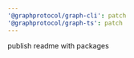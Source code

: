 ```yaml
---
'@graphprotocol/graph-cli': patch
'@graphprotocol/graph-ts': patch
---
```


publish readme with packages
